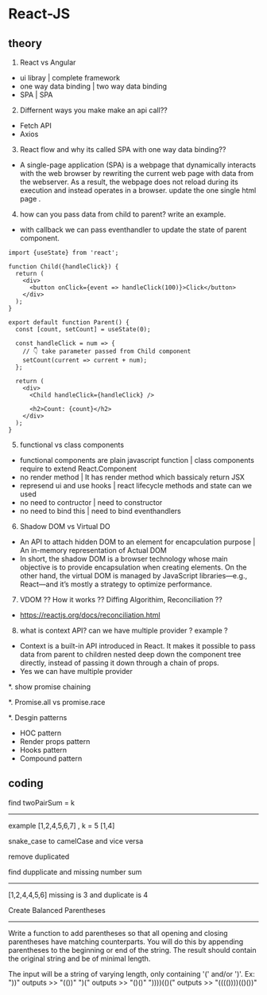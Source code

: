 # React-JS
## theory
1. React vs Angular
- ui libray | complete framework
- one way data binding | two way data binding 
- SPA | SPA

2. Differnent ways you make make an api call??
- Fetch API
- Axios

3. React flow and why its called SPA with one way data binding??
- A single-page application (SPA) is a webpage that dynamically interacts with the web browser by rewriting the current web page with data from the webserver. As a result, the webpage does not reload during its execution and instead operates in a browser. update the one single html page .

4. how can you pass data from child to parent? write an example.
- with callback we can pass eventhandler to update the state of parent component.
```
import {useState} from 'react';

function Child({handleClick}) {
  return (
    <div>
      <button onClick={event => handleClick(100)}>Click</button>
    </div>
  );
}

export default function Parent() {
  const [count, setCount] = useState(0);

  const handleClick = num => {
    // 👇️ take parameter passed from Child component
    setCount(current => current + num);
  };

  return (
    <div>
      <Child handleClick={handleClick} />

      <h2>Count: {count}</h2>
    </div>
  );
}

```
5. functional vs class components
- functional components are plain javascript function | class components require to extend React.Component
- no render method | It has render method which bassicaly return JSX
- represend ui and use hooks | react lifecycle methods and state can we used
- no need to contructor | need to constructor 
- no need to bind this | need to bind eventhandlers

6. Shadow DOM vs Virtual DO
- An API to attach hidden DOM to an element for encapculation purpose | An in-memory representation of Actual DOM
- In short, the shadow DOM is a browser technology whose main objective is to provide encapsulation when creating elements. On the other hand, the virtual DOM is managed by JavaScript libraries—e.g., React—and it’s mostly a strategy to optimize performance.

7. VDOM ?? How it works ?? Diffing Algorithim, Reconciliation ??
- https://reactjs.org/docs/reconciliation.html 

8. what is context API? can we have multiple provider ? example ?
- Context is a built-in API introduced in React. It makes it possible to pass data from parent to children nested deep down the component tree directly, instead of passing it down through a chain of props. 
- Yes we can have multiple provider



*. show promise chaining 

*. Promise.all vs promise.race

*. Desgin patterns
- HOC pattern
- Render props pattern
- Hooks pattern
- Compound pattern





 ## coding 
find twoPairSum  = k
___
example 
[1,2,4,5,6,7] , k = 5
[1,4]


snake_case to camelCase and vice versa

remove duplicated

find dupplicate and missing number sum 
___

[1,2,4,4,5,6] missing is 3 and duplicate is 4


 Create Balanced Parentheses
 ___
 
 Write a function to add parentheses so that all opening and closing parentheses have matching counterparts. 
 You will do this by appending parentheses to the beginning or end of the string. 
 The result should contain the original string and be of minimal length.
  
 The input will be a string of varying length, only containing '(' and/or ')'.
 Ex:
 "))" outputs >> "(())"
 ")(" outputs >> "()()"
 "))))(()(" outputs >> "(((())))(()())"
 
